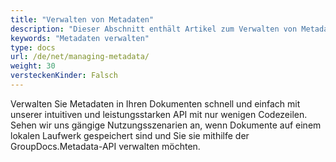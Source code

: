 ```yaml
---
title: "Verwalten von Metadaten"
description: "Dieser Abschnitt enthält Artikel zum Verwalten von Metadaten."
keywords: "Metadaten verwalten"
type: docs
url: /de/net/managing-metadata/
weight: 30
versteckenKinder: Falsch
---
```


Verwalten Sie Metadaten in Ihren Dokumenten schnell und einfach mit unserer intuitiven und leistungsstarken API mit nur wenigen Codezeilen.
Sehen wir uns gängige Nutzungsszenarien an, wenn Dokumente auf einem lokalen Laufwerk gespeichert sind und Sie sie mithilfe der GroupDocs.Metadata-API verwalten möchten.




